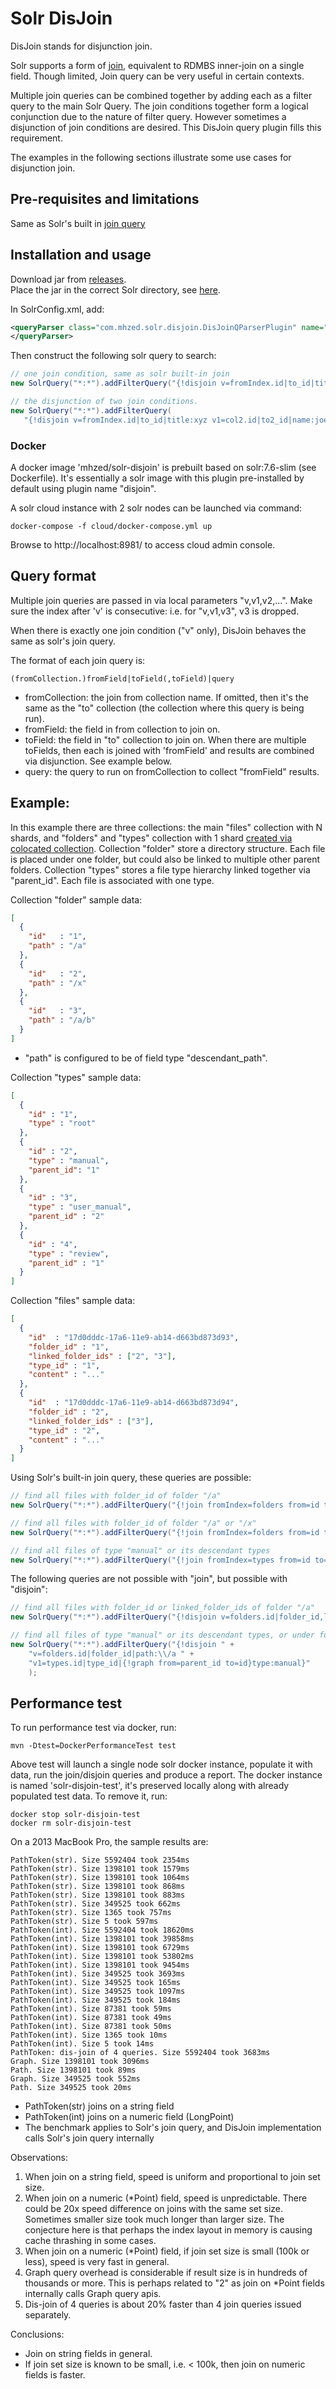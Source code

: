 # Solr DisJoin

DisJoin stands for disjunction join.

Solr supports a form of [join](https://wiki.apache.org/solr/Join), 
equivalent to RDMBS inner-join on a single field.  Though limited, Join query 
can be very useful in certain contexts.  

Multiple join queries can be combined together by adding each as a filter query 
to the main Solr Query.  The join conditions together form a logical conjunction 
due to the nature of filter query.  However sometimes a disjunction of join 
conditions are desired.  This DisJoin query plugin fills this requirement.  

The examples in the following sections illustrate some use cases for disjunction join.

## Pre-requisites and limitations

Same as Solr's built in [join query](https://lucene.apache.org/solr/guide/7_6/other-parsers.html)

## Installation and usage

Download jar from [releases](https://github.com/mhzed/solr-disjoin/releases).  
Place the jar in the correct Solr directory, see [here](https://wiki.apache.org/solr/SolrPlugins).

In SolrConfig.xml, add:

```xml
<queryParser class="com.mhzed.solr.disjoin.DisJoinQParserPlugin" name="disjoin">
</queryParser>
```

Then construct the following solr query to search:

```java
// one join condition, same as solr built-in join
new SolrQuery("*:*").addFilterQuery("{!disjoin v=fromIndex.id|to_id|title:xyz}");

// the disjunction of two join conditions.
new SolrQuery("*:*").addFilterQuery(
   "{!disjoin v=fromIndex.id|to_id|title:xyz v1=col2.id|to2_id|name:joe}");
```

### Docker

A docker image 'mhzed/solr-disjoin' is prebuilt based on solr:7.6-slim (see Dockerfile). It's essentially a solr image with this plugin pre-installed by default using plugin name "disjoin".

A solr cloud instance with 2 solr nodes can be launched via command:
```
docker-compose -f cloud/docker-compose.yml up
```
Browse to http://localhost:8981/ to access cloud admin console.


## Query format

Multiple join queries are passed in via local parameters "v,v1,v2,...". Make 
sure the index after 'v' is consecutive: i.e. for "v,v1,v3", v3 is dropped. 

When there is exactly one join condition ("v" only), DisJoin behaves the same as solr's 
join query. 

The format of each join query is:
```
(fromCollection.)fromField|toField(,toField)|query
```

* fromCollection: the join from collection name.  If omitted, then it's the same
  as the "to" collection (the collection where this query is being run).  
* fromField: the field in from collection to join on.
* toField: the field in "to" collection to join on.  When there are multiple 
  toFields, then each is joined with 'fromField' and results are combined via
  disjunction.  See example below.
* query: the query to run on fromCollection to collect "fromField" results.


## Example:

In this example there are three collections:  the main "files" collection with N
shards, and "folders" and "types" collection with 1 shard [created via 
colocated collection](https://lucene.apache.org/solr/guide/7_5/colocating-collections.html).
Collection "folder" store a directory structure.  Each file is placed under one folder, but
could also be linked to multiple other parent folders.  Collection "types" stores a 
file type hierarchy linked together via "parent_id".  Each file is associated with one type.

Collection "folder" sample data:
```json
[
  {
    "id"   : "1",
    "path" : "/a"
  },
  {
    "id"   : "2",
    "path" : "/x"
  },
  {
    "id"   : "3",
    "path" : "/a/b"
  }
]
```
* "path" is configured to be of field type "descendant_path".

Collection "types" sample data:
```json
[
  {
    "id" : "1",
    "type" : "root"
  },
  {
    "id" : "2",
    "type" : "manual",
    "parent_id": "1"
  },
  {
    "id" : "3",
    "type" : "user_manual",
    "parent_id" : "2"
  },
  {
    "id" : "4",
    "type" : "review",
    "parent_id" : "1"
  }
]
```

Collection "files" sample data:
```json
[
  {
    "id"  : "17d0dddc-17a6-11e9-ab14-d663bd873d93",
    "folder_id" : "1",
    "linked_folder_ids" : ["2", "3"],
    "type_id" : "1",
    "content" : "..."
  },
  {
    "id"  : "17d0dddc-17a6-11e9-ab14-d663bd873d94",
    "folder_id" : "2",
    "linked_folder_ids" : ["3"],
    "type_id" : "2",
    "content" : "..."
  }
]
```

Using Solr's built-in join query, these queries are possible:

```java 
// find all files with folder_id of folder "/a"
new SolrQuery("*:*").addFilterQuery("{!join fromIndex=folders from=id to=folder_id}path:\\/a");

// find all files with folder_id of folder "/a" or "/x"
new SolrQuery("*:*").addFilterQuery("{!join fromIndex=folders from=id to=folder_id}path:\\/a OR path:\\/x");

// find all files of type "manual" or its descendant types
new SolrQuery("*:*").addFilterQuery("{!join fromIndex=types from=id to=type_id}{!graph from=parent_id to=id}type:manual");
```

The following queries are not possible with "join", but possible with "disjoin": 

```java
// find all files with folder_id or linked_folder_ids of folder "/a" 
new SolrQuery("*:*").addFilterQuery("{!disjoin v=folders.id|folder_id,linked_folder_ids|path:\\/a}")  

// find all files of type "manual" or its descendant types, or under folder "/a"
new SolrQuery("*:*").addFilterQuery("{!disjoin " + 
	"v=folders.id|folder_id|path:\\/a " + 
	"v1=types.id|type_id|{!graph from=parent_id to=id}type:manual}"
	);
```

## Performance test

To run performance test via docker, run:
```
mvn -Dtest=DockerPerformanceTest test
```

Above test will launch a single node solr docker instance, populate it with data, run the join/disjoin queries and produce a report.  The docker instance is named 'solr-disjoin-test', it's preserved locally along with already populated test data.  To remove it, run:
```
docker stop solr-disjoin-test
docker rm solr-disjoin-test
```

On a 2013 MacBook Pro, the sample results are:
```
PathToken(str). Size 5592404 took 2354ms
PathToken(str). Size 1398101 took 1579ms
PathToken(str). Size 1398101 took 1064ms
PathToken(str). Size 1398101 took 868ms
PathToken(str). Size 1398101 took 883ms
PathToken(str). Size 349525 took 662ms
PathToken(str). Size 1365 took 757ms
PathToken(str). Size 5 took 597ms
PathToken(int). Size 5592404 took 18620ms
PathToken(int). Size 1398101 took 39858ms
PathToken(int). Size 1398101 took 6729ms
PathToken(int). Size 1398101 took 53802ms
PathToken(int). Size 1398101 took 9454ms
PathToken(int). Size 349525 took 3693ms
PathToken(int). Size 349525 took 165ms
PathToken(int). Size 349525 took 1097ms
PathToken(int). Size 349525 took 184ms
PathToken(int). Size 87381 took 59ms
PathToken(int). Size 87381 took 49ms
PathToken(int). Size 87381 took 50ms
PathToken(int). Size 1365 took 10ms
PathToken(int). Size 5 took 14ms
PathToken: dis-join of 4 queries. Size 5592404 took 3683ms
Graph. Size 1398101 took 3096ms
Path. Size 1398101 took 89ms
Graph. Size 349525 took 552ms
Path. Size 349525 took 20ms
```

- PathToken(str) joins on a string field
- PathToken(int) joins on a numeric field (LongPoint)
- The benchmark applies to Solr's join query, and DisJoin implementation calls Solr's join query internally
  
Observations:
1. When join on a string field, speed is uniform and proportional to join set size.
2. When join on a numeric (*Point) field, speed is unpredictable.  There could be 20x speed difference on joins with the same set size. Sometimes smaller size took much longer than larger size.  The conjecture here is that perhaps the index layout in memory is causing cache thrashing in some cases.
3. When join on a numeric (*Point) field, if join set size is small (100k or less), speed is very fast in general.
4. Graph query overhead is considerable if result size is in hundreds of thousands or more.  This is perhaps related to "2" as join on *Point fields internally calls Graph query apis.
5. Dis-join of 4 queries is about 20% faster than 4 join queries issued separately.

Conclusions:
* Join on string fields in general.
* If join set size is known to be small, i.e. < 100k, then join on numeric fields is faster.

